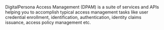 DigitalPersona Access Management (DPAM) is a suite of services and APIs 
helping you to accomplish typical access management tasks
like user credential enrollment, identification, authentication,
identity claims issuance, access policy management etc.
